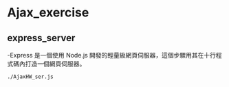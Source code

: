 # Ajax_exercise

## express_server
-Express 是一個使用 Node.js 開發的輕量級網頁伺服器，這個步驟用其在十行程式碼內打造一個網頁伺服器。
```
./AjaxHW_ser.js
```
